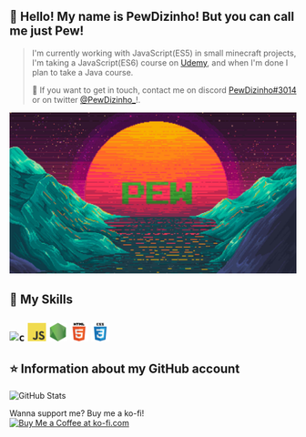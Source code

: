 ## 💜 Hello! My name is <strong>PewDizinho!</strong> But you can call me just <strong>Pew</strong>!

> I'm currently working with JavaScript(ES5) in small minecraft projects, I'm taking a JavaScript(ES6) course on [Udemy](https://www.udemy.com/course/javascript-completo-2018-do-iniciante-ao-mestre/), and when I'm done I plan to take a Java course.
> 
> 💬 If you want to get in touch, contact me on discord [PewDizinho#3014](https://cnpcscripts.com/pew) or on twitter [@PewDizinho_](https://twitter.com/PewDizinho_)!.

<img src="Background.png" min-width="200px" max-width="700px" width="700px" alt="Background">


## 🚀 My Skills

<code><img height="32" src="https://cdn.iconscout.com/icon/free/png-512/c-programming-569564.png" alt="c"/></code>
<code><img height="32" src="https://raw.githubusercontent.com/github/explore/80688e429a7d4ef2fca1e82350fe8e3517d3494d/topics/javascript/javascript.png" alt="Javascript"/></code>
<code><img height="32" src="https://raw.githubusercontent.com/github/explore/80688e429a7d4ef2fca1e82350fe8e3517d3494d/topics/nodejs/nodejs.png" alt="Nodejs"/></code>
<code><img height="32" src="https://raw.githubusercontent.com/github/explore/80688e429a7d4ef2fca1e82350fe8e3517d3494d/topics/html/html.png" alt="HTML5"/></code>
<code><img height="32" src="https://raw.githubusercontent.com/github/explore/80688e429a7d4ef2fca1e82350fe8e3517d3494d/topics/css/css.png" alt="CSS"/></code>
---

## ⭐ Information about my GitHub account
![GitHub Stats](https://github-readme-stats.vercel.app/api?username=PewDizinho&show_icons=true)

Wanna support me? Buy me a ko-fi!
<br>
<a href='https://ko-fi.com/E1E1BAPMC' target='_blank'><img height='36' style='border:0px;height:36px;' src='https://cdn.ko-fi.com/cdn/kofi5.png?v=3' border='0' alt='Buy Me a Coffee at ko-fi.com' /></a>
